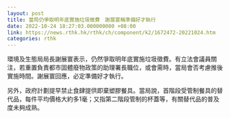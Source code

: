 ```yaml
---
layout: post
title: 當局仍爭取明年底實施垃圾徵費　謝展寰稱準備好才執行
date: 2022-10-24 18:27:03.000000000 +08:00
link: https://news.rthk.hk/rthk/ch/component/k2/1672472-20221024.htm
categories: rthk
---
```


環境及生態局局長謝展寰表示，仍然爭取明年底實施垃圾徵費。有立法會議員關注，若重置負責都市固體廢物政策的助理署長職位，或會需時，當局會否考慮推後實施時間。謝展寰回應，必定準備好才執行。

另外，政府計劃提早禁止食肆提供即棄塑膠餐具。當局說，首階段受管制餐具的替代品，每件平均價格大約多1毫；又指第二階段管制的杯蓋等，有關替代品的普及度未夠成熟。
